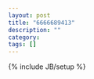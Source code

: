 ```yaml
---
layout: post
title: "6666689413"
description: ""
category: 
tags: []
---
```

{% include JB/setup %}
